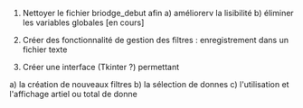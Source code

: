 1. Nettoyer le fichier briodge_debut afin
a) améliorerv la lisibilité
b) éliminer les variables globales
[en cours]

2. Créer des fonctionnalité de gestion des filtres : enregistrement dans un fichier texte

3. Créer une interface (Tkinter ?) permettant

a) la création de nouveaux filtres
b) la sélection de donnes
c) l'utilisation et l'affichage artiel ou total de donne
